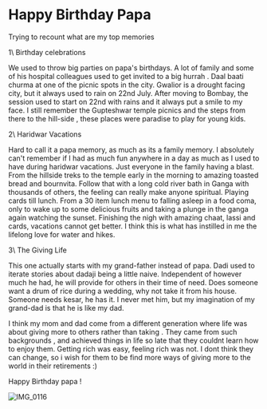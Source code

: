 # Happy Birthday Papa 

Trying to recount what are my top memories

1\ Birthday celebrations

We used to throw big parties on papa's birthdays. A lot of family and some of his hospital colleagues used to get invited to a big hurrah . 
Daal baati churma at one of the picnic spots in the city. Gwalior is a drought facing city, but it always used to rain on 22nd July. 
After moving to Bombay, the session used to start on 22nd with rains and it always put a smile to my face. 
I still remember the Gupteshwar temple picnics and the steps from there to the hill-side , these places were paradise to play for young kids. 


2\ Haridwar Vacations

Hard to call it a papa memory, as much as its a family memory. I absolutely can't remember if I had as much fun anywhere in a day as much as I used to have during haridwar vacations. Just everyone in the family having a blast.
From the hillside treks to the temple early in the morning to amazing toasted bread and bournvita. 
Follow that with a long cold river bath in Ganga with thousands of others, the feeling can really make anyone spiritual.  Playing cards till lunch. From a 30 
item lunch menu to falling asleep in a food coma, only to wake up to some delicious fruits and taking a plunge in the ganga again watching the sunset. 
Finishing the nigh with amazing chaat, lassi and cards, vacations cannot get better. I think this is what has instilled in me the lifelong love for water and hikes. 


3\ The Giving Life

This one actually starts with my grand-father instead of papa. Dadi used to iterate stories about dadaji being a little naive. Independent of however much he had, 
he will provide for others in their time of need. Does someone want a drum of rice during a wedding, why not take it from his house. Someone needs kesar, he has it. 
I never met him, but my imagination of my grand-dad is that he is like my dad.

I think my mom and dad come from a different generation where life was about giving more to others rather than taking .  They came from such backgrounds ,
and achieved things in life so late that they couldnt learn how to enjoy them. Getting rich was easy, feeling rich was not. I dont think they can change, so i wish
for them to be find more ways of giving more to the world in their retirements :) 

Happy Birthday papa !

![IMG_0116](https://user-images.githubusercontent.com/4862371/126739516-7c9a9de2-7b0f-4e6e-8f3c-d3677cf5faa0.JPG)

